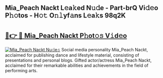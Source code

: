 ## Mia_Peach Nackt L𝚎a𝚔ed N𝚞𝚍e - Part-brQ Vi𝚍𝚎o P𝚑𝚘tos - H𝚘𝚝 O𝚗𝚕yf𝚊ns L𝚎a𝚔s 98q2K

# <h2><a href="http://kf10s4.oniu.top/?m=Mia_Peach+Nackt">🔗👉 🔴 Mia_Peach Nackt P𝚑ot𝚘𝚜 V𝚒d𝚎o</a></h2>

[![Mia_Peach Nackt Nu𝚍e𝚜](https://i.imgur.com/0qMVB7G.gif)](http://kf10s4.oniu.top/?m=Mia_Peach+Nackt)
Social media personality Mia_Peach Nackt, acclaimed for publishing dance and lifestyle material, consisting of presentations and personal blogs. Gifted actor/actress Mia_Peach Nackt, acclaimed for their remarkable abilities and achievements in the field of performing arts.  
